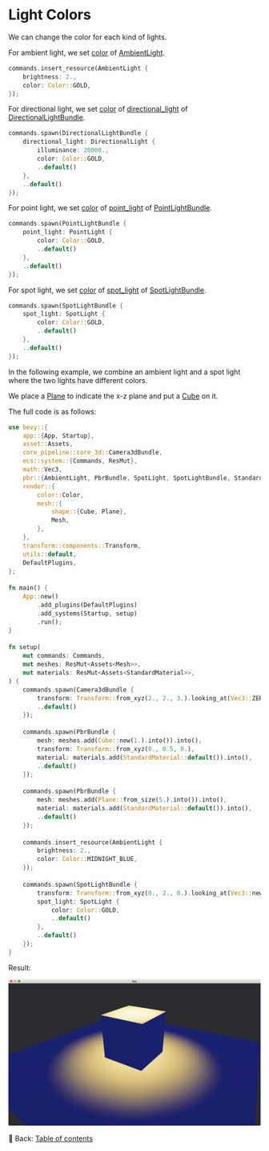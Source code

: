 # Light Colors

We can change the color for each kind of lights.

For ambient light, we set [color](https://docs.rs/bevy/latest/bevy/pbr/struct.AmbientLight.html#structfield.color) of [AmbientLight](https://docs.rs/bevy/latest/bevy/pbr/struct.AmbientLight.html).

```rust
commands.insert_resource(AmbientLight {
    brightness: 2.,
    color: Color::GOLD,
});
```

For directional light, we set [color](https://docs.rs/bevy/latest/bevy/pbr/struct.DirectionalLight.html#structfield.color) of [directional_light](https://docs.rs/bevy/latest/bevy/pbr/struct.DirectionalLightBundle.html#structfield.directional_light) of [DirectionalLightBundle](https://docs.rs/bevy/latest/bevy/pbr/struct.DirectionalLightBundle.html).

```rust
commands.spawn(DirectionalLightBundle {
    directional_light: DirectionalLight {
        illuminance: 20000.,
        color: Color::GOLD,
        ..default()
    },
    ..default()
});
```

For point light, we set [color](https://docs.rs/bevy/latest/bevy/pbr/struct.PointLight.html#structfield.color) of [point_light](https://docs.rs/bevy/latest/bevy/pbr/struct.PointLightBundle.html#structfield.point_light) of [PointLightBundle](https://docs.rs/bevy/latest/bevy/pbr/struct.PointLightBundle.html).

```rust
commands.spawn(PointLightBundle {
    point_light: PointLight {
        color: Color::GOLD,
        ..default()
    },
    ..default()
});
```

For spot light, we set [color](https://docs.rs/bevy/latest/bevy/pbr/struct.SpotLight.html#structfield.color) of [spot_light](https://docs.rs/bevy/latest/bevy/pbr/struct.SpotLightBundle.html#structfield.spot_light) of [SpotLightBundle](https://docs.rs/bevy/latest/bevy/pbr/struct.SpotLightBundle.html).

```rust
commands.spawn(SpotLightBundle {
    spot_light: SpotLight {
        color: Color::GOLD,
        ..default()
    },
    ..default()
});
```

In the following example, we combine an ambient light and a spot light where the two lights have different colors.

We place a [Plane](https://docs.rs/bevy/latest/bevy/prelude/shape/struct.Plane.html) to indicate the x-z plane and put a [Cube](https://docs.rs/bevy/latest/bevy/prelude/shape/struct.Cube.html) on it.

The full code is as follows:

```rust
use bevy::{
    app::{App, Startup},
    asset::Assets,
    core_pipeline::core_3d::Camera3dBundle,
    ecs::system::{Commands, ResMut},
    math::Vec3,
    pbr::{AmbientLight, PbrBundle, SpotLight, SpotLightBundle, StandardMaterial},
    render::{
        color::Color,
        mesh::{
            shape::{Cube, Plane},
            Mesh,
        },
    },
    transform::components::Transform,
    utils::default,
    DefaultPlugins,
};

fn main() {
    App::new()
        .add_plugins(DefaultPlugins)
        .add_systems(Startup, setup)
        .run();
}

fn setup(
    mut commands: Commands,
    mut meshes: ResMut<Assets<Mesh>>,
    mut materials: ResMut<Assets<StandardMaterial>>,
) {
    commands.spawn(Camera3dBundle {
        transform: Transform::from_xyz(2., 2., 3.).looking_at(Vec3::ZERO, Vec3::Y),
        ..default()
    });

    commands.spawn(PbrBundle {
        mesh: meshes.add(Cube::new(1.).into()).into(),
        transform: Transform::from_xyz(0., 0.5, 0.),
        material: materials.add(StandardMaterial::default()).into(),
        ..default()
    });

    commands.spawn(PbrBundle {
        mesh: meshes.add(Plane::from_size(5.).into()).into(),
        material: materials.add(StandardMaterial::default()).into(),
        ..default()
    });

    commands.insert_resource(AmbientLight {
        brightness: 2.,
        color: Color::MIDNIGHT_BLUE,
    });

    commands.spawn(SpotLightBundle {
        transform: Transform::from_xyz(0., 2., 0.).looking_at(Vec3::new(0., -1., 0.), Vec3::Z),
        spot_light: SpotLight {
            color: Color::GOLD,
            ..default()
        },
        ..default()
    });
}
```

Result:

![Light Colors](./pic/light_colors.png)

<!-- :arrow_right:  Next:  -->

:blue_book: Back: [Table of contents](./../README.md)
